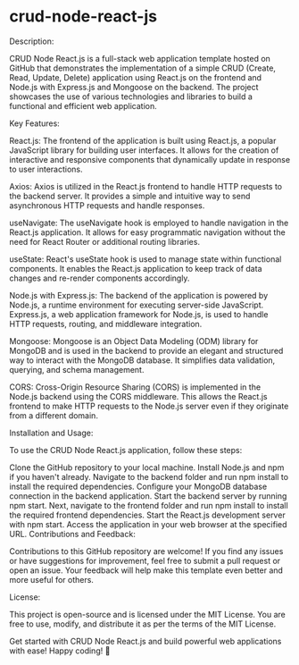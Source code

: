 # crud-node-react-js

Description:

CRUD Node React.js is a full-stack web application template hosted on GitHub that demonstrates the implementation of a simple CRUD (Create, Read, Update, Delete) application using React.js on the frontend and Node.js with Express.js and Mongoose on the backend. The project showcases the use of various technologies and libraries to build a functional and efficient web application.

Key Features:

React.js: The frontend of the application is built using React.js, a popular JavaScript library for building user interfaces. It allows for the creation of interactive and responsive components that dynamically update in response to user interactions.

Axios: Axios is utilized in the React.js frontend to handle HTTP requests to the backend server. It provides a simple and intuitive way to send asynchronous HTTP requests and handle responses.

useNavigate: The useNavigate hook is employed to handle navigation in the React.js application. It allows for easy programmatic navigation without the need for React Router or additional routing libraries.

useState: React's useState hook is used to manage state within functional components. It enables the React.js application to keep track of data changes and re-render components accordingly.

Node.js with Express.js: The backend of the application is powered by Node.js, a runtime environment for executing server-side JavaScript. Express.js, a web application framework for Node.js, is used to handle HTTP requests, routing, and middleware integration.

Mongoose: Mongoose is an Object Data Modeling (ODM) library for MongoDB and is used in the backend to provide an elegant and structured way to interact with the MongoDB database. It simplifies data validation, querying, and schema management.

CORS: Cross-Origin Resource Sharing (CORS) is implemented in the Node.js backend using the CORS middleware. This allows the React.js frontend to make HTTP requests to the Node.js server even if they originate from a different domain.

Installation and Usage:

To use the CRUD Node React.js application, follow these steps:

Clone the GitHub repository to your local machine.
Install Node.js and npm if you haven't already.
Navigate to the backend folder and run npm install to install the required dependencies.
Configure your MongoDB database connection in the backend application.
Start the backend server by running npm start.
Next, navigate to the frontend folder and run npm install to install the required frontend dependencies.
Start the React.js development server with npm start.
Access the application in your web browser at the specified URL.
Contributions and Feedback:

Contributions to this GitHub repository are welcome! If you find any issues or have suggestions for improvement, feel free to submit a pull request or open an issue. Your feedback will help make this template even better and more useful for others.

License:

This project is open-source and is licensed under the MIT License. You are free to use, modify, and distribute it as per the terms of the MIT License.

Get started with CRUD Node React.js and build powerful web applications with ease! Happy coding! 🚀
